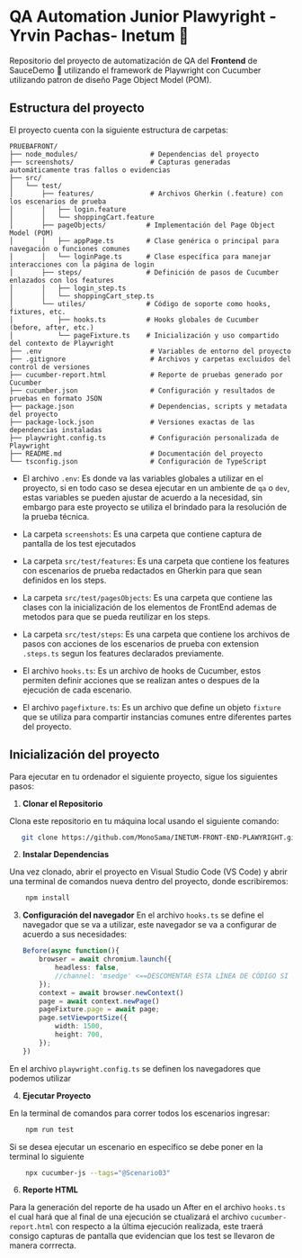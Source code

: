 # QA Automation Junior Plawyright - Yrvin Pachas- Inetum 🤖
Repositorio del proyecto de automatización de QA del **Frontend** de SauceDemo 🤖 utilizando el framework de Playwright con Cucumber utilizando patron de diseño Page Object Model (POM).

## Estructura del proyecto

El proyecto cuenta con la siguiente estructura de carpetas:

```
PRUEBAFRONT/
├── node_modules/                  # Dependencias del proyecto
├── screenshots/                   # Capturas generadas automáticamente tras fallos o evidencias
├── src/
│   └── test/
│       ├── features/              # Archivos Gherkin (.feature) con los escenarios de prueba 
│       │   ├── login.feature
│       │   └── shoppingCart.feature
│       ├── pageObjects/          # Implementación del Page Object Model (POM)
│       │   ├── appPage.ts        # Clase genérica o principal para navegación o funciones comunes
│       │   └── loginPage.ts      # Clase específica para manejar interacciones con la página de login
│       ├── steps/                # Definición de pasos de Cucumber enlazados con los features
│       │   ├── login_step.ts
│       │   └── shoppingCart_step.ts
│       └── utiles/               # Código de soporte como hooks, fixtures, etc.
│           ├── hooks.ts          # Hooks globales de Cucumber (before, after, etc.)
│           └── pageFixture.ts    # Inicialización y uso compartido del contexto de Playwright
├── .env                           # Variables de entorno del proyecto
├── .gitignore                     # Archivos y carpetas excluidos del control de versiones
├── cucumber-report.html           # Reporte de pruebas generado por Cucumber
├── cucumber.json                  # Configuración y resultados de pruebas en formato JSON
├── package.json                   # Dependencias, scripts y metadata del proyecto
├── package-lock.json              # Versiones exactas de las dependencias instaladas
├── playwright.config.ts           # Configuración personalizada de Playwright
├── README.md                      # Documentación del proyecto
└── tsconfig.json                  # Configuración de TypeScript
```

+ El archivo `.env`: Es donde va las variables globales a utilizar en el proyecto, si en todo caso se desea ejecutar en un ambiente de `qa` o `dev`, estas variables se pueden ajustar de acuerdo a la necesidad, sin embargo para este proyecto se utiliza el brindado para la resolución de la prueba técnica.

+ La carpeta `screenshots`: Es una carpeta que contiene captura de pantalla de los test ejecutados

+ La carpeta `src/test/features`: Es una carpeta que contiene los features con escenarios de prueba redactados en Gherkin para que sean definidos en los steps.

+ La carpeta `src/test/pagesObjects`: Es una carpeta que contiene las clases con la inicialización de los elementos de FrontEnd ademas de metodos para que se pueda reutilizar en los steps.

+ La carpeta `src/test/steps`: Es una carpeta que contiene los archivos de pasos con acciones de los escenarios de prueba con extension `.steps.ts` segun los features declarados previamente.

+ El archivo `hooks.ts`: Es un archivo de hooks de Cucumber, estos permiten definir acciones que se realizan antes o despues de la ejecución de cada escenario.

+ El archivo `pagefixture.ts`: Es un archivo que define un objeto `fixture` que se utiliza para compartir instancias comunes entre diferentes partes del proyecto.

## Inicialización del proyecto

Para ejecutar en tu ordenador el siguiente proyecto, sigue los siguientes pasos:

1. **Clonar el Repositorio**

Clona este repositorio en tu máquina local usando el siguiente comando:

```bash
   git clone https://github.com/MonoSama/INETUM-FRONT-END-PLAWYRIGHT.git
```

2. **Instalar Dependencias**

Una vez clonado, abrir el proyecto en Visual Studio Code (VS Code) y abrir una terminal de comandos nueva dentro del proyecto, donde escribiremos:

```bash
    npm install
```

3. **Configuración del navegador**
En el archivo `hooks.ts` se define el navegador que se va a utilizar, este navegador se va a configurar de acuerdo a sus necesidades:

    ```ts
    Before(async function(){
        browser = await chromium.launch({
            headless: false, 
            //channel: 'msedge' <==DESCOMENTAR ESTA LÍNEA DE CÓDIGO SI SE DESEA USAR EDGE O CAMBIAR OTRO CHANEEL
        });
        context = await browser.newContext()
        page = await context.newPage()
        pageFixture.page = await page;
        page.setViewportSize({
            width: 1500, 
            height: 700,
        });
    })
    ```
En el archivo `playwright.config.ts` se definen los navegadores que podemos utilizar

4. **Ejecutar Proyecto**

En la terminal de comandos para correr todos los escenarios ingresar: 

```bash
    npm run test   
```
Si se desea ejecutar un escenario en específico se debe poner en la terminal lo siguiente 

```bash
    npx cucumber-js --tags="@Scenario03"   
```

6. **Reporte HTML**

Para la generación del reporte de ha usado un After en el archivo `hooks.ts` el cual hará que al final de una ejecución se ctualizará el archivo `cucumber-report.html` con respecto a la última ejecución realizada, este traerá consigo capturas de pantalla que evidencian que los test se llevaron de manera corrrecta.
